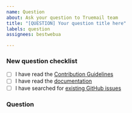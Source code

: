 ```yaml
---
name: Question
about: Ask your question to Truemail team
title: "[QUESTION] Your question title here"
labels: question
assignees: bestwebua

---
```


<!-- Thanks for helping to make Truemail better! Before submit your question, please make sure to check the following boxes by putting an x in the [ ] (don't: [x ], [ x], do: [x]) -->

### New question checklist

- [ ] I have read the [Contribution Guidelines](https://github.com/truemail-rb/truemail-rack/blob/master/CONTRIBUTING.md)
- [ ] I have read the [documentation](https://truemail-rb.org/truemail-rack)
- [ ] I have searched for [existing GitHub issues](https://github.com/truemail-rb/truemail-rack/issues)

<!-- Please use next pattern for your question title: [QUESTION] Your question title here -->

### Question

<!-- Your question context here -->
